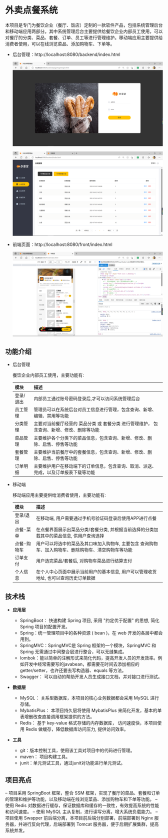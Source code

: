 # 外卖点餐系统

本项目是专门为餐饮企业（餐厅、饭店）定制的一款软件产品，包括系统管理后台和移动端应用两部分。其中系统管理后台主要提供给餐饮企业内部员工使用，可以对餐厅的分类、菜品、套餐、订单、员工等进行管理维护。移动端应用主要提供给消费者使用，可以在线浏览菜品、添加购物车、下单等。

- 后台管理：http://localhost:8080/backend/index.html

  ![1](https://github.com/JaneDx/take_out_system/blob/main/images/1.png)

  ![1](https://github.com/JaneDx/take_out_system/blob/main/images/3.png)

- 前端页面：http://localhost:8080/front/index.html

  ![2](https://github.com/JaneDx/take_out_system/blob/main/images/2.png)



## 功能介绍

- 后台管理

  餐饮企业内部员工使用，主要功能有:

  | 模块      | 描述                                                         |
  | --------- | ------------------------------------------------------------ |
  | 登录/退出 | 内部员工通过账号密码登录后,才可以访问系统管理后台            |
  | 员工管理  | 管理员可以在系统后台对员工信息进行管理，包含查询、新增、编辑、禁用等功能 |
  | 分类管理  | 主要对当前餐厅经营的 菜品分类 或 套餐分类 进行管理维护， 包含查询、新增、修改、删除等功能 |
  | 菜品管理  | 主要维护各个分类下的菜品信息，包含查询、新增、修改、删除、启售、停售等功能 |
  | 套餐管理  | 主要维护当前餐厅中的套餐信息，包含查询、新增、修改、删除、启售、停售等功能 |
  | 订单明细  | 主要维护用户在移动端下的订单信息，包含查询、取消、派送、完成，以及订单报表下载等功能 |

- 移动端

  移动端应用主要提供给消费者使用，主要功能有:

  | 模块        | 描述                                                         |
  | ----------- | ------------------------------------------------------------ |
  | 登录/退出   | 在移动端, 用户需要通过手机号验证码登录后使用APP进行点餐      |
  | 点餐-菜单   | 在点餐界面展示出菜品分类/套餐分类, 并根据当前选择的分类加载其中的菜品信息, 供用户查询选择 |
  | 点餐-购物车 | 用户可以将选中的菜品及其口味加入购物车, 主要包含 查询购物车、加入购物车、删除购物车、清空购物车等功能 |
  | 订单支付    | 用户选完菜品/套餐后, 对购物车菜品进行结算支付                |
  | 个人信息    | 在个人中心页面中展示当前用户的基本信息, 用户可以管理收货地址, 也可以查询历史订单数据 |



## 技术栈

- **应用层**
  - SpringBoot： 快速构建 Spring 项目, 采用 "约定优于配置" 的思想, 简化 Spring 项目的配置开发。
  - Spring：统一管理项目中的各种资源 ( bean )，在 web 开发的各层中都会用到。
  - SpringMVC：SpringMVC是 Spring 框架的一个模块，SpringMVC 和 Spring 无需通过中间整合层进行整合，可以无缝集成。
  - lombok：能以简单的注解形式来简化代码，提高开发人员的开发效率。例如开发中经常需要写的javabean，都需要花时间去添加相应的 getter/setter，也许还要去写构造器、equals 等方法。
  - Swagger： 可以自动的帮助开发人员生成接口文档，并对接口进行测试。
- **数据层**
  - MySQL： 关系型数据库，本项目的核心业务数据都会采用 MySQL 进行存储。
  - MybatisPlus： 本项目持久层将使用 MybatisPlus 来简化开发，基本的单表增删改查直接调用框架提供的方法。
  - Redis： 基于 key-value 格式存储的内存数据库， 访问速度快，本项目使用 Redis 做缓存，降低数据库访问压力, 提供访问效率。

- **工具**
  - git：版本控制工具，使用该工具对项目中的代码进行管理。
  - maven： 项目构建工具。
  - junit：单元测试工具，通过junit对功能进行单元测试。

## 项目亮点
– 项目采用 SpringBoot 框架，整合 SSM 框架，实现了餐厅的菜品、套餐和订单的管理和维护等功能，以及移动端在线浏览菜品、添加购物车和下单等功能。
– 使用 Redis 对数据进行缓存，保证数据库和缓存的一致性，有效提高系统的性能和访问速度。
– 使用 MySQL 主从复制，进行读写分离，增大系统负载能力。
– 项目使用 Swapper 前后端分离，本项目前后端分别部署，前端部署到 Nginx 服务器，并进行反向代理，后端部署到 Tomcat 服务器，便于后期扩展集群，提高系统并发。
